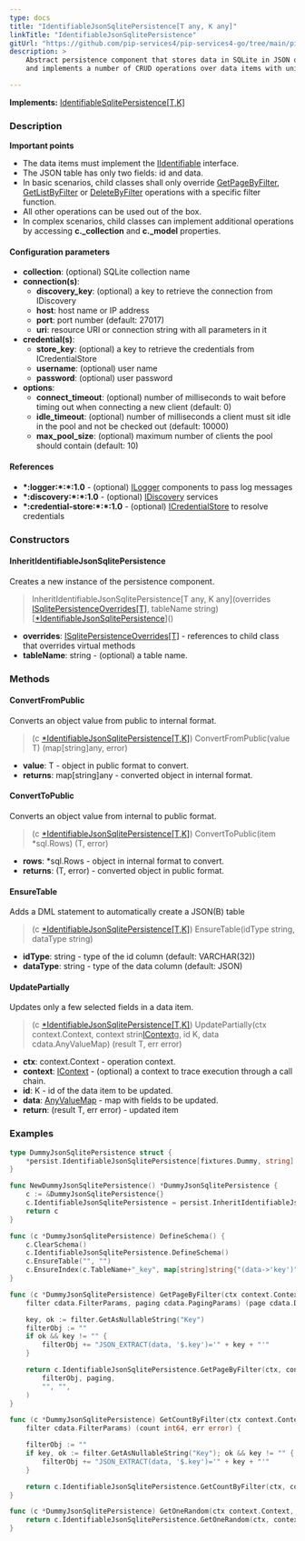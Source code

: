 ```yaml
---
type: docs
title: "IdentifiableJsonSqlitePersistence[T any, K any]"
linkTitle: "IdentifiableJsonSqlitePersistence"
gitUrl: "https://github.com/pip-services4/pip-services4-go/tree/main/pip-services4-sqlite-go"
description: >
    Abstract persistence component that stores data in SQLite in JSON or JSONB fields
    and implements a number of CRUD operations over data items with unique ids.

---
```


**Implements:** [IdentifiableSqlitePersistence[T,K]](../identifiable_sqlite_persistence)

### Description

**Important points**    
    
- The data items must implement the [IIdentifiable](../../../data/data/iidentifiable) interface.
- The JSON table has only two fields: id and data.
- In basic scenarios, child classes shall only override [GetPageByFilter](../sqlite_persistence/#getpagebyfilter), [GetListByFilter](../sqlite_persistence/#getlistbyfilter) or [DeleteByFilter](../sqlite_persistence/#deletebyfilter) operations with a specific filter function.
- All other operations can be used out of the box. 
- In complex scenarios, child classes can implement additional operations by accessing **c._collection** and **c._model** properties.

#### Configuration parameters

- **collection**: (optional) SQLite collection name
- **connection(s)**:
	- **discovery_key**: (optional) a key to retrieve the connection from IDiscovery
	- **host**: host name or IP address
	- **port**: port number (default: 27017)
	- **uri**: resource URI or connection string with all parameters in it
- **credential(s)**:
	- **store_key**: (optional) a key to retrieve the credentials from ICredentialStore
	- **username**: (optional) user name
	- **password**: (optional) user password
- **options**:
	- **connect_timeout**: (optional) number of milliseconds to wait before timing out when connecting a new client (default: 0)
	- **idle_timeout**: (optional) number of milliseconds a client must sit idle in the pool and not be checked out (default: 10000)
	- **max_pool_size**: (optional) maximum number of clients the pool should contain (default: 10)


#### References
- **\*:logger:\*:\*:1.0** - (optional) [ILogger](../../../observability/log/ilogger) components to pass log messages
- **\*:discovery:\*:\*:1.0** - (optional) [IDiscovery](../../../config/connect/idiscovery) services
- **\*:credential-store:\*:\*:1.0** - (optional) [ICredentialStore](../../../config/auth/icredential_store) to resolve credentials



### Constructors

#### InheritIdentifiableJsonSqlitePersistence
Creates a new instance of the persistence component.

> InheritIdentifiableJsonSqlitePersistence[T any, K any](overrides [ISqlitePersistenceOverrides[T]](../isqlite_persistence_overrides), tableName string) [[*IdentifiableJsonSqlitePersistence]()]()

- **overrides**: [ISqlitePersistenceOverrides[T]](../isqlite_persistence_overrides) - references to child class that overrides virtual methods
- **tableName**: string - (optional) a table name.


### Methods

#### ConvertFromPublic
Converts an object value from public to internal format.

> (c [*IdentifiableJsonSqlitePersistence[T,K]]()) ConvertFromPublic(value T) (map[string]any, error)

- **value**: T - object in public format to convert.
- **returns**: map[string]any - converted object in internal format.


#### ConvertToPublic
Converts an object value from internal to public format.

> (c [*IdentifiableJsonSqlitePersistence[T,K]]()) ConvertToPublic(item *sql.Rows) (T, error)

- **rows**: *sql.Rows - object in internal format to convert.
- **returns**: (T, error) - converted object in public format.


#### EnsureTable
Adds a DML statement to automatically create a JSON(B) table

> (c [*IdentifiableJsonSqlitePersistence[T,K]]()) EnsureTable(idType string, dataType string)

- **idType**: string - type of the id column (default: VARCHAR(32))
- **dataType**: string - type of the data column (default: JSON)


#### UpdatePartially
Updates only a few selected fields in a data item.

> (c [*IdentifiableJsonSqlitePersistence[T,K]]()) UpdatePartially(ctx context.Context, context strin[IContext](../../../components/context/icontext)g, id K, data cdata.AnyValueMap) (result T, err error)

- **ctx**: context.Context - operation context.
- **context**: [IContext](../../../components/context/icontext) - (optional) a context to trace execution through a call chain.
- **id**: K - id of the data item to be updated.
- **data**: [AnyValueMap](../../../commons/data/any_value_map) - map with fields to be updated.
- **return**: (result T, err error) - updated item

### Examples

```go
type DummyJsonSqlitePersistence struct {
	*persist.IdentifiableJsonSqlitePersistence[fixtures.Dummy, string]
}

func NewDummyJsonSqlitePersistence() *DummyJsonSqlitePersistence {
	c := &DummyJsonSqlitePersistence{}
	c.IdentifiableJsonSqlitePersistence = persist.InheritIdentifiableJsonSqlitePersistence[fixtures.Dummy, string](c, "dummies_json")
	return c
}

func (c *DummyJsonSqlitePersistence) DefineSchema() {
	c.ClearSchema()
	c.IdentifiableJsonSqlitePersistence.DefineSchema()
	c.EnsureTable("", "")
	c.EnsureIndex(c.TableName+"_key", map[string]string{"(data->'key')": "1"}, map[string]string{"unique": "true"})
}

func (c *DummyJsonSqlitePersistence) GetPageByFilter(ctx context.Context, context IContext,
	filter cdata.FilterParams, paging cdata.PagingParams) (page cdata.DataPage[fixtures.Dummy], err error) {

	key, ok := filter.GetAsNullableString("Key")
	filterObj := ""
	if ok && key != "" {
		filterObj += "JSON_EXTRACT(data, '$.key')='" + key + "'"
	}

	return c.IdentifiableJsonSqlitePersistence.GetPageByFilter(ctx, context,
		filterObj, paging,
		"", "",
	)
}

func (c *DummyJsonSqlitePersistence) GetCountByFilter(ctx context.Context, context IContext,
	filter cdata.FilterParams) (count int64, err error) {

	filterObj := ""
	if key, ok := filter.GetAsNullableString("Key"); ok && key != "" {
		filterObj += "JSON_EXTRACT(data, '$.key')='" + key + "'"
	}

	return c.IdentifiableJsonSqlitePersistence.GetCountByFilter(ctx, context, filterObj)
}

func (c *DummyJsonSqlitePersistence) GetOneRandom(ctx context.Context, context IContext) (item fixtures.Dummy, err error) {
	return c.IdentifiableJsonSqlitePersistence.GetOneRandom(ctx, context, "")
}
```

